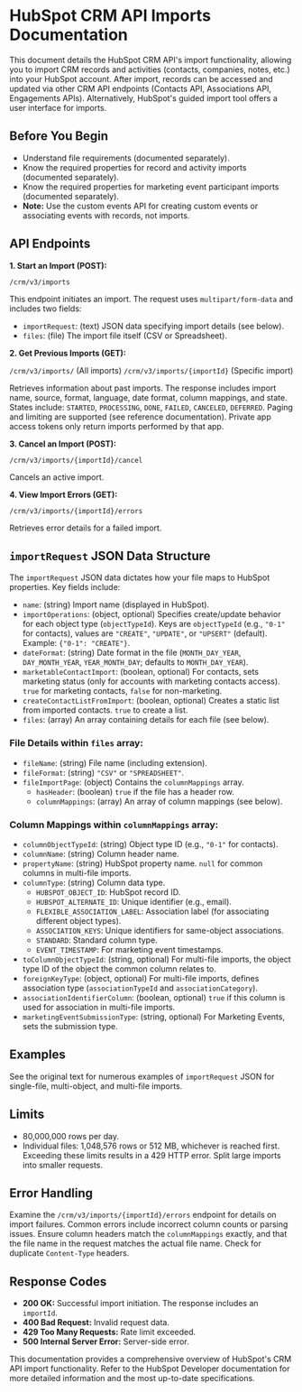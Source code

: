 # HubSpot CRM API Imports Documentation

This document details the HubSpot CRM API's import functionality, allowing you to import CRM records and activities (contacts, companies, notes, etc.) into your HubSpot account.  After import, records can be accessed and updated via other CRM API endpoints (Contacts API, Associations API, Engagements APIs).  Alternatively, HubSpot's guided import tool offers a user interface for imports.

## Before You Begin

* Understand file requirements (documented separately).
* Know the required properties for record and activity imports (documented separately).
* Know the required properties for marketing event participant imports (documented separately).
* **Note:** Use the custom events API for creating custom events or associating events with records, not imports.


## API Endpoints

**1. Start an Import (POST):**

`/crm/v3/imports`

This endpoint initiates an import.  The request uses `multipart/form-data` and includes two fields:

* `importRequest`: (text) JSON data specifying import details (see below).
* `files`: (file) The import file itself (CSV or Spreadsheet).


**2. Get Previous Imports (GET):**

`/crm/v3/imports/` (All imports)
`/crm/v3/imports/{importId}` (Specific import)

Retrieves information about past imports.  The response includes import name, source, format, language, date format, column mappings, and state.  States include: `STARTED`, `PROCESSING`, `DONE`, `FAILED`, `CANCELED`, `DEFERRED`.  Paging and limiting are supported (see reference documentation).  Private app access tokens only return imports performed by that app.

**3. Cancel an Import (POST):**

`/crm/v3/imports/{importId}/cancel`

Cancels an active import.


**4. View Import Errors (GET):**

`/crm/v3/imports/{importId}/errors`

Retrieves error details for a failed import.


## `importRequest` JSON Data Structure

The `importRequest` JSON data dictates how your file maps to HubSpot properties. Key fields include:

* `name`: (string) Import name (displayed in HubSpot).
* `importOperations`: (object, optional) Specifies create/update behavior for each object type (`objectTypeId`).  Keys are `objectTypeId` (e.g., `"0-1"` for contacts), values are `"CREATE"`, `"UPDATE"`, or `"UPSERT"` (default).  Example: `{"0-1": "CREATE"}`.
* `dateFormat`: (string) Date format in the file (`MONTH_DAY_YEAR`, `DAY_MONTH_YEAR`, `YEAR_MONTH_DAY`; defaults to `MONTH_DAY_YEAR`).
* `marketableContactImport`: (boolean, optional) For contacts, sets marketing status (only for accounts with marketing contacts access). `true` for marketing contacts, `false` for non-marketing.
* `createContactListFromImport`: (boolean, optional) Creates a static list from imported contacts. `true` to create a list.
* `files`: (array)  An array containing details for each file (see below).


### File Details within `files` array:

* `fileName`: (string) File name (including extension).
* `fileFormat`: (string)  `"CSV"` or `"SPREADSHEET"`.
* `fileImportPage`: (object) Contains the `columnMappings` array.
    * `hasHeader`: (boolean) `true` if the file has a header row.
    * `columnMappings`: (array)  An array of column mappings (see below).



### Column Mappings within `columnMappings` array:

* `columnObjectTypeId`: (string) Object type ID (e.g., `"0-1"` for contacts).
* `columnName`: (string) Column header name.
* `propertyName`: (string) HubSpot property name.  `null` for common columns in multi-file imports.
* `columnType`: (string) Column data type.
    * `HUBSPOT_OBJECT_ID`: HubSpot record ID.
    * `HUBSPOT_ALTERNATE_ID`: Unique identifier (e.g., email).
    * `FLEXIBLE_ASSOCIATION_LABEL`: Association label (for associating different object types).
    * `ASSOCIATION_KEYS`: Unique identifiers for same-object associations.
    * `STANDARD`: Standard column type.
    * `EVENT_TIMESTAMP`: For marketing event timestamps.
* `toColumnObjectTypeId`: (string, optional) For multi-file imports, the object type ID of the object the common column relates to.
* `foreignKeyType`: (object, optional) For multi-file imports, defines association type (`associationTypeId` and `associationCategory`).
* `associationIdentifierColumn`: (boolean, optional) `true` if this column is used for association in multi-file imports.
* `marketingEventSubmissionType`: (string, optional) For Marketing Events, sets the submission type.



## Examples

See the original text for numerous examples of `importRequest` JSON for single-file, multi-object, and multi-file imports.


## Limits

* 80,000,000 rows per day.
* Individual files: 1,048,576 rows or 512 MB, whichever is reached first.  Exceeding these limits results in a 429 HTTP error.  Split large imports into smaller requests.


## Error Handling

Examine the `/crm/v3/imports/{importId}/errors` endpoint for details on import failures.  Common errors include incorrect column counts or parsing issues.  Ensure column headers match the `columnMappings` exactly, and that the file name in the request matches the actual file name.  Check for duplicate `Content-Type` headers.


## Response Codes

* **200 OK:** Successful import initiation.  The response includes an `importId`.
* **400 Bad Request:** Invalid request data.
* **429 Too Many Requests:** Rate limit exceeded.
* **500 Internal Server Error:** Server-side error.


This documentation provides a comprehensive overview of HubSpot's CRM API import functionality. Refer to the HubSpot Developer documentation for more detailed information and the most up-to-date specifications.
